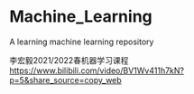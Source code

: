 # Machine_Learning
A learning machine learning repository

李宏毅2021/2022春机器学习课程
https://www.bilibili.com/video/BV1Wv411h7kN?p=5&share_source=copy_web
